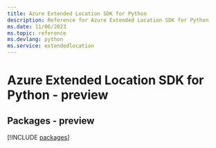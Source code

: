 ```yaml
---
title: Azure Extended Location SDK for Python
description: Reference for Azure Extended Location SDK for Python
ms.date: 11/06/2023
ms.topic: reference
ms.devlang: python
ms.service: extendedlocation
---
```

# Azure Extended Location SDK for Python - preview
## Packages - preview
[!INCLUDE [packages](extended-location-index.md)]